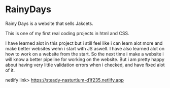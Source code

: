# RainyDays

Rainy Days is a website that sells Jakcets.

This is one of my first real coding projects in html and CSS.

I have learned alot in this project but i still feel like i can learn alot more and make better websites wehn i start with JS aswell. I have also learned alot on how to work on a website from the start. So the next time i make a website i will know a better pipeline for working on the website. But i am pretty happy about having very little validation errors when i checked, and have fixed alot of it. 

netlify link> https://steady-nasturtium-d1f235.netlify.app
